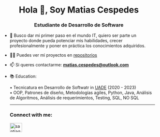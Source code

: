 <h1 align="center">Hola 👋, Soy Matias Cespedes</h1>
<h3 align="center">Estudiante de Desarrollo de Software</h3>

- 🔭 Busco dar mi primer paso en el mundo IT, quiero ser parte un proyecto donde pueda potenciar mis habilidades, crecer profesionalmente y poner en práctica los conocimientos adquiridos.

- 👨‍💻 Puedes ver mi proyectos en [repositorios](https://github.com/cespedesmati?tab=repositories)

- 📫 Si queres contactarme: **matias.cespedes@outlook.com**

- 📚 Education:
        <p align="left">  • Tecnicatura en Desarrollo de Softwatr in [UADE](https://www.uade.edu.ar/) (2020 - 2023)<br/>
                                • OOP, Patrones de diseño, Metodologías agiles, Python, Java, Análisis de Algoritmos, Análisis de requerimientos, Testing, SQL, NO SQL <br/></p>

  <hr/>
  <h3 align="left">Connect with me:</h3>
  <p align="left">
    <a href="https://www.linkedin.com/in/matiascespedes/" target="blank">
        <img align="center" src="https://raw.githubusercontent.com/rahuldkjain/github-profile-readme-generator/master/src/images/icons/Social/linked-in-alt.svg" alt="santiago semhan" height="30" width="40" />
    </a>
  </p>
